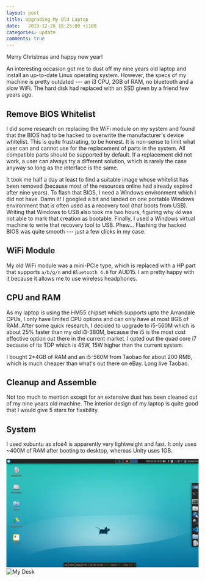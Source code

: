 ```yaml
---
layout: post
title: Upgrading My Old Laptop
date:   2019-12-26 16:25:00 +1100
categories: update
comments: true
---
```


Merry Christmas and happy new year!

An interesting occasion got me to dust off my nine years old laptop and install an up-to-date Linux operating system. However, the specs of my machine is pretty outdated --- an i3 CPU, 2GB of RAM, no bluetooth and a slow WiFi. The hard disk had replaced with an SSD given by a friend few years ago.

## Remove BIOS Whitelist

I did some research on replacing the WiFi module on my system and found that the BIOS had to be hacked to overwrite the manufacturer's device whitelist. This is quite frustrating, to be honest. It is non-sense to limit what user can and cannot use for the replacement of parts in the system. All compatible parts should be supported by default. If a replacement did not work, a user can always try a different solution, which is rarely the case anyway so long as the interface is the same.

It took me half a day at least to find a suitable image whose whitelist has been removed (because most of the resources online had already expired after nine years). To flash that BIOS, I need a Windows environment which I did not have. Damn it! I googled a bit and landed on one portable Windows environment that is often used as a recovery tool (that boots from USB). Writing that Windows to USB also took me two hours, figuring why `dd` was not able to mark that creation as bootable. Finally, I used a Windows virtual machine to write that recovery tool to USB. Phew... Flashing the hacked BIOS was quite smooth --- just a few clicks in my case.

## WiFi Module

My old WiFi module was a mini-PCIe type, which is replaced with a HP part that supports `a/b/g/n` and `Bluetooth 4.0` for AUD15. I am pretty happy with it because it allows me to use wireless headphones.

## CPU and RAM

As my laptop is using the HM55 chipset which supports upto the Arrandale CPUs, I only have limited CPU options and can only have at most 8GB of RAM. After some quick research, I decided to upgrade to i5-560M which is about 25% faster than my old i3-380M, because the i5 is the most cost effective option out there in the current market. I opted out the quad core i7 because of its TDP which is 45W, 15W higher than the current system.

I bought 2*4GB of RAM and an i5-560M from Taobao for about 200 RMB, which is much cheaper than what's out there on eBay. Long live Taobao.

## Cleanup and Assemble

Not too much to mention except for an extensive dust has been cleaned out of my nine years old machine. The interior design of my laptop is quite good that I would give 5 stars for fixability.

## System

I used xubuntu as xfce4 is apparently very lightweight and fast. It only uses ~400M of RAM after booting to desktop, whereas Unity uses 1GB.

![My Desktop](/assets/img/xfce-desktop.png)
![My Desk](/assets/img/workspace.jpg)